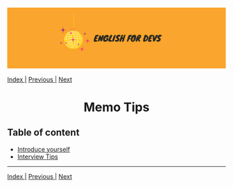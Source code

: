 ![portada](/assets/english_devs.png)

[Index |](/readme.md) [Previous |](../interview/interview_grammar.md) [Next](../resources/resources.md)

<h1 align= "center">
Memo Tips
</h1>

## Table of content

- [Introduce yourself]()
- [Interview Tips]()


---

[Index |](/readme.md) [Previous |](../interview/interview_grammar.md) [Next](../resources/resources.md)